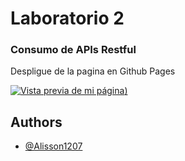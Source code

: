 
# Laboratorio 2
### Consumo de APIs Restful

Despligue de la pagina en Github Pages

[![Vista previa de mi página](https://github.com/user-attachments/assets/945804cb-bb0f-4306-90d2-df907ab64b4b))](https://alisson1207.github.io/)


## Authors

- [@Alisson1207](https://github.com/Alisson1207)

